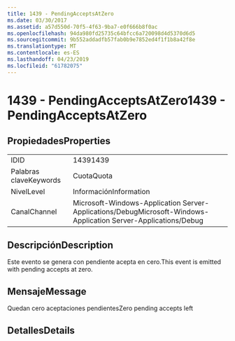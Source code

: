 ```yaml
---
title: 1439 - PendingAcceptsAtZero
ms.date: 03/30/2017
ms.assetid: a57d550d-70f5-4f63-9ba7-e0f666b8f0ac
ms.openlocfilehash: 94da980fd25735c64bfcc6a720098d4d5370d6d5
ms.sourcegitcommit: 9b552addadfb57fab0b9e7852ed4f1f1b8a42f8e
ms.translationtype: MT
ms.contentlocale: es-ES
ms.lasthandoff: 04/23/2019
ms.locfileid: "61782075"
---
```

# <a name="1439---pendingacceptsatzero"></a><span data-ttu-id="9dafe-102">1439 - PendingAcceptsAtZero</span><span class="sxs-lookup"><span data-stu-id="9dafe-102">1439 - PendingAcceptsAtZero</span></span>
## <a name="properties"></a><span data-ttu-id="9dafe-103">Propiedades</span><span class="sxs-lookup"><span data-stu-id="9dafe-103">Properties</span></span>  
  
|||  
|-|-|  
|<span data-ttu-id="9dafe-104">ID</span><span class="sxs-lookup"><span data-stu-id="9dafe-104">ID</span></span>|<span data-ttu-id="9dafe-105">1439</span><span class="sxs-lookup"><span data-stu-id="9dafe-105">1439</span></span>|  
|<span data-ttu-id="9dafe-106">Palabras clave</span><span class="sxs-lookup"><span data-stu-id="9dafe-106">Keywords</span></span>|<span data-ttu-id="9dafe-107">Cuota</span><span class="sxs-lookup"><span data-stu-id="9dafe-107">Quota</span></span>|  
|<span data-ttu-id="9dafe-108">Nivel</span><span class="sxs-lookup"><span data-stu-id="9dafe-108">Level</span></span>|<span data-ttu-id="9dafe-109">Información</span><span class="sxs-lookup"><span data-stu-id="9dafe-109">Information</span></span>|  
|<span data-ttu-id="9dafe-110">Canal</span><span class="sxs-lookup"><span data-stu-id="9dafe-110">Channel</span></span>|<span data-ttu-id="9dafe-111">Microsoft-Windows-Application Server-Applications/Debug</span><span class="sxs-lookup"><span data-stu-id="9dafe-111">Microsoft-Windows-Application Server-Applications/Debug</span></span>|  
  
## <a name="description"></a><span data-ttu-id="9dafe-112">Descripción</span><span class="sxs-lookup"><span data-stu-id="9dafe-112">Description</span></span>  
 <span data-ttu-id="9dafe-113">Este evento se genera con pendiente acepta en cero.</span><span class="sxs-lookup"><span data-stu-id="9dafe-113">This event is emitted with pending accepts at zero.</span></span>  
  
## <a name="message"></a><span data-ttu-id="9dafe-114">Mensaje</span><span class="sxs-lookup"><span data-stu-id="9dafe-114">Message</span></span>  
 <span data-ttu-id="9dafe-115">Quedan cero aceptaciones pendientes</span><span class="sxs-lookup"><span data-stu-id="9dafe-115">Zero pending accepts left</span></span>  
  
## <a name="details"></a><span data-ttu-id="9dafe-116">Detalles</span><span class="sxs-lookup"><span data-stu-id="9dafe-116">Details</span></span>

